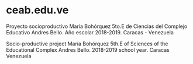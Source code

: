 # ceab.edu.ve
Proyecto socioproductivo María Bohórquez 5to.E de Ciencias del Complejo Educativo Andres Bello. Año escolar 2018-2019. Caracas - Venezuela

Socio-productive project María Bohórquez 5th.E of Sciences of the Educational Complex Andres Bello. 2018-2019 school year. Caracas Venezuela
